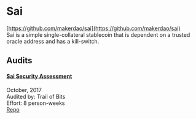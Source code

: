 # Sai

[https://github.com/makerdao/sai](https://github.com/makerdao/sai)<br>
Sai is a simple single-collateral stablecoin that is dependent on a trusted oracle address and has a kill-switch.


## Audits


#### [Sai Security Assessment](https://github.com/trailofbits/publications/blob/master/reviews/sai.pdf)

October, 2017<br>
Audited by: Trail of Bits<br>Effort: 8 person-weeks<br>
[Repo](https://github.com/makerdao/sai/tree/e138cbdc8a422e82949be55b8d200c975882ff48)